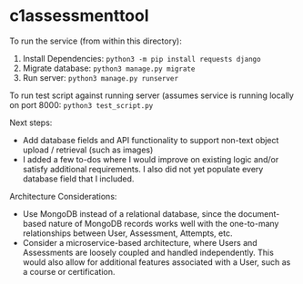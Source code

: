 # c1assessmenttool

To run the service (from within this directory):
1. Install Dependencies: `python3 -m pip install requests django`
2. Migrate database: `python3 manage.py migrate`
3. Run server: `python3 manage.py runserver`

To run test script against running server (assumes service is running locally on port 8000:
`python3 test_script.py`

Next steps:
- Add database fields and API functionality to support non-text object upload / retrieval (such as images)
- I added a few to-dos where I would improve on existing logic and/or satisfy additional requirements. I also did not yet populate every database field that I included.

Architecture Considerations:
- Use MongoDB instead of a relational database, since the document-based nature of MongoDB records works well with the one-to-many relationships between User, Assessment, Attempts, etc.
- Consider a microservice-based architecture, where Users and Assessments are loosely coupled and handled independently. This would also allow for additional features associated with a User, such as a course or certification.
